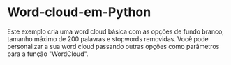 # Word-cloud-em-Python
Este exemplo cria uma word cloud básica com as opções de fundo branco, tamanho máximo de 200 palavras e stopwords removidas. Você pode personalizar a sua word cloud passando outras opções como parâmetros para a função "WordCloud".
